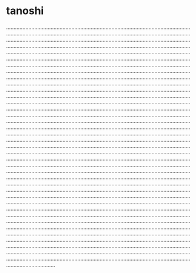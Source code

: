 # tanoshi

.........................................................................................................................................................................................................................................................................................................................................................................................................................................................................................................................................................................................................................................................................................................................................................................................................................................................................................................................................................................................................................................................................................................................................................................................................................................................................................................................................................................................................................................................................................................................................................................................................................................................................................................................................................................................................................................................................................................................................................................................................................................................................................................................................................................................................................................................................................................................................................................................................................................................................................................................................................................................................................................................................................................................................................................................................................................................................................................................................................................................................................................................................................................................................................................................................................................................................................................................................................................................................................................................................................................................................................................................................................................................................................................................................................................................................................................................................................................................................................................................................................................................................................................................................................................................................................................................................................................................................................................................................................................................................................................................................................................................................................................................................................................................................................................................................................................................................................................................................